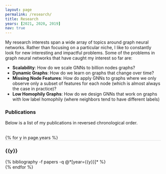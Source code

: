 ```yaml
---
layout: page
permalink: /research/
title: Research
years: [2021, 2020, 2019]
nav: true
---
```

My research interests span a wide array of topics around graph neural networks. Rather than focusing on a particular niche, I like to constantly look for new interesting and impactful problems. Some of the problems in graph neural networks that have caught my interest so far are:
- **Scalability**: How do we scale GNNs to billion nodes graphs?
- **Dynamic Graphs**: How do we learn on graphs that change over time? 
- **Missing Node Features**: How do apply GNNs to graphs where we only observe only a subset of features for each node (which is almost always the case in practice)?
- **Low Homophily Graphs**: How do we design GNNs that work on graphs with low label homophily (where neighbors tend to have different labels)

### Publications
Below is a list of my publications in reversed chronological order. 

<div class="publications">

<br/>
{% for y in page.years %}
  <div class="row m-0 p-0" style="border-top: 1px solid #ddd; flex-direction: row-reverse;">
    <div class="col-sm-1 mt-2 p-0 pr-1">
      <h3 class="bibliography-year">{{y}}</h3>
    </div>
    <div class="col-sm-11 p-0">
      {% bibliography -f papers -q @*[year={{y}}]* %}
    </div>
  </div>
{% endfor %}
